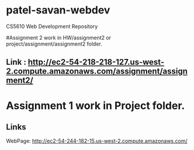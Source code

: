 # patel-savan-webdev
CS5610 Web Development Repository

#Assignment 2 work in HW/assignment2 or project/assignment/assignment2 folder.
## Link : http://ec2-54-218-218-127.us-west-2.compute.amazonaws.com/assignment/assignment2/

# Assignment 1 work in Project folder.
## Links
WebPage: http://ec2-54-244-182-15.us-west-2.compute.amazonaws.com/


